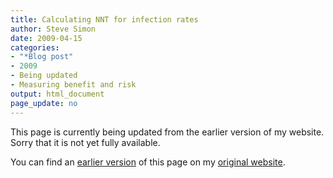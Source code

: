 ```yaml
---
title: Calculating NNT for infection rates 
author: Steve Simon
date: 2009-04-15
categories:
- "*Blog post"
- 2009
- Being updated
- Measuring benefit and risk
output: html_document
page_update: no
---
```


This page is currently being updated from the earlier version of my website. Sorry that it is not yet fully available.

<!---More--->

You can find an [earlier version][sim1] of this page on my [original website][sim2].

[sim1]: http://www.pmean.com/09/NntForRates.html
[sim2]: http://www.pmean.com/original_site.html
